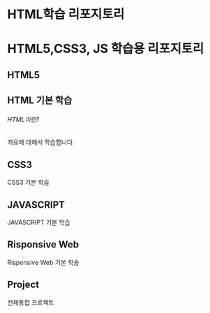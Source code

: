 # HTML학습 리포지토리
HTML5,CSS3, JS 학습용 리포지토리 
=

## HTML5 
HTML 기본 학습
-
###### HTML이란?
개요에 대해서 학습합니다.

## CSS3
CSS3 기본 학습

## JAVASCRIPT 
JAVASCRIPT 기본 학습

## Risponsive Web
Risponsive Web 기본 학습

## Project
전체통합 프로젝트

